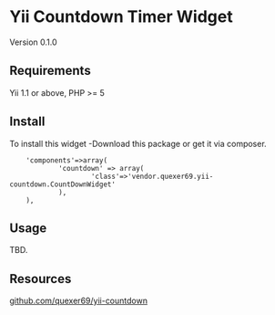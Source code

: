 Yii Countdown Timer Widget
===

Version 0.1.0

## Requirements

Yii 1.1 or above, PHP >= 5

## Install

To install this widget
-Download this package or get it via composer.

        'components'=>array(
                'countdown' => array(
                        'class'=>'vendor.quexer69.yii-countdown.CountDownWidget'
                ),
        ),

## Usage

TBD.

## Resources

[github.com/quexer69/yii-countdown](https://github.com/Quexer69/yii-countdown "github repository")
